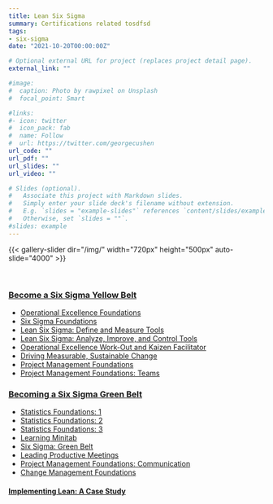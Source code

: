 ```yaml
---
title: Lean Six Sigma
summary: Certifications related tosdfsd
tags:
- six-sigma
date: "2021-10-20T00:00:00Z"

# Optional external URL for project (replaces project detail page).
external_link: ""

#image:
#  caption: Photo by rawpixel on Unsplash
#  focal_point: Smart

#links:
#- icon: twitter
#  icon_pack: fab
#  name: Follow
#  url: https://twitter.com/georgecushen
url_code: ""
url_pdf: ""
url_slides: ""
url_video: ""

# Slides (optional).
#   Associate this project with Markdown slides.
#   Simply enter your slide deck's filename without extension.
#   E.g. `slides = "example-slides"` references `content/slides/example-slides.md`.
#   Otherwise, set `slides = ""`.
#slides: example
---
```


{{< gallery-slider dir="/img/" width="720px" height="500px" auto-slide="4000" >}}  

<br>

### [Become a Six Sigma Yellow Belt](https://drive.google.com/file/d/1L2c8MNmT5GwVVohLtQYL7SO8lpLQzBjI/view?usp=sharing)
* [Operational Excellence Foundations](https://drive.google.com/file/d/1TAYMsEUVyWltaZqxhbxf1D-9a2_ytlPr/view?usp=sharing) 
* [Six Sigma Foundations](https://drive.google.com/file/d/18aSxWLizFAOdzwVFqL5QX9NXBjruNxD0/view?usp=sharing)         
* [Lean Six Sigma: Define and Measure Tools](https://drive.google.com/file/d/1VD8J7SJW_TRJcb9oEiaCfeyZJ63XDy3K/view?usp=sharing)    
* [Lean Six Sigma: Analyze, Improve, and Control Tools](https://drive.google.com/file/d/1tydbsMVXNGj8PyM4Bq9YTy4vm3uWNXbA/view?usp=sharing)
* [Operational Excellence Work-Out and Kaizen Facilitator](https://drive.google.com/file/d/1_UA_ZsPhfBXbAgW9YS8-61iwZsF8evND/view?usp=sharing)
* [Driving Measurable, Sustainable Change](https://drive.google.com/file/d/1aFOcTEL5gQX-F9VxDl0LTOZXddx6D0hK/view?usp=sharing)
* [Project Management Foundations](https://drive.google.com/file/d/1vj9Zl28c_4W_-EWIFV0lp3ZeLIUdi2_J/view?usp=sharing)
* [Project Management Foundations: Teams](https://drive.google.com/file/d/1NWBwMMvmaKep7BobrPXG_PiIyRWNEvpB/view?usp=sharing)  

### [Becoming a Six Sigma Green Belt](https://drive.google.com/file/d/1kOuCIaV6U4GTfPZUNtW8e06-CHz-uFEd/view?usp=sharing)         
* [Statistics Foundations: 1](https://drive.google.com/file/d/1rTxK2geXIRN8bc3px1X90KzaxqdQHYmg/view?usp=sharing)           
* [Statistics Foundations: 2](https://drive.google.com/file/d/1rTxK2geXIRN8bc3px1X90KzaxqdQHYmg/view?usp=sharing)           
* [Statistics Foundations: 3](https://drive.google.com/file/d/1GL30JlkhDBTw9hxjmMFM5F0T0aQ3oAED/view?usp=sharing)               
* [Learning Minitab](https://drive.google.com/file/d/1Fym4VcO-4k5aE5UNegPwh9EtdMtqGL9C/view?usp=sharing)
* [Six Sigma: Green Belt](https://drive.google.com/file/d/1kOuCIaV6U4GTfPZUNtW8e06-CHz-uFEd/view?usp=sharing)
* [Leading Productive Meetings](https://drive.google.com/file/d/1_X4Xq1EqpgjJ5aYLvaZPApHlQO8wNxsz/view?usp=sharing)
* [Project Management Foundations: Communication](https://drive.google.com/file/d/1AbWzAc4s-i6y6Nnxg8iZZDegC23WkOMj/view?usp=sharing)
* [Change Management Foundations](https://drive.google.com/file/d/16MyBxDET5hgWTJawRZU9kevU20IOHI5P/view?usp=sharing)

#### [Implementing Lean: A Case Study](https://drive.google.com/file/d/1kOuCIaV6U4GTfPZUNtW8e06-CHz-uFEd/view?usp=sharing)        